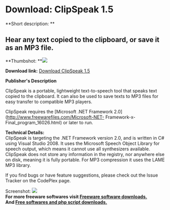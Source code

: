 # Download: ClipSpeak 1.5

**Short description: **

## Hear any text copied to the clipboard, or save it as an MP3 file.

  
**Thumbshot: **![](http://www.freewarefiles.com/screenshot/clipspeak15_md.gif)   
  
**Download link:** [Download ClipSpeak 1.5](http://freesoftwares.boysofts.com/ClipSpeak_program_42972.html)  
  

**Publisher's Description**  
  

ClipSpeak is a portable, lightweight text-to-speech tool that speaks text
copied to the clipboard. It can also be used to save texts to MP3 files for
easy transfer to compatible MP3 players.

ClipSpeak requires the [Microsoft .NET Framework
2.0](http://www.freewarefiles.com/Microsoft-NET-
Framework-x-Final_program_16026.html) or later to run.

**Technical Details:**  
ClipSpeak is targeting the .NET Framework version 2.0, and is written in C#
using Visual Studio 2008. It uses the Microsoft Speech Object Library for
speech output, which means it cannot use all synthesizers available. ClipSpeak
does not store any information in the registry, nor anywhere else on disk,
meaning it is fully portable. For MP3 compression it uses the LAME MP3
library.

If you find bugs or have feature suggestions, please check out the Issue
Tracker on the CodePlex page.

  
  
Screenshot: ![](http://www.freewarefiles.com/screenshot/clipspeak15.gif)  
**For more freeware softwares visit [Freeware software downloads.](http://freesoftwares.boysofts.com/)**   
**And [Free softwares and php script downloads.](http://www.boysofts.com/)**

